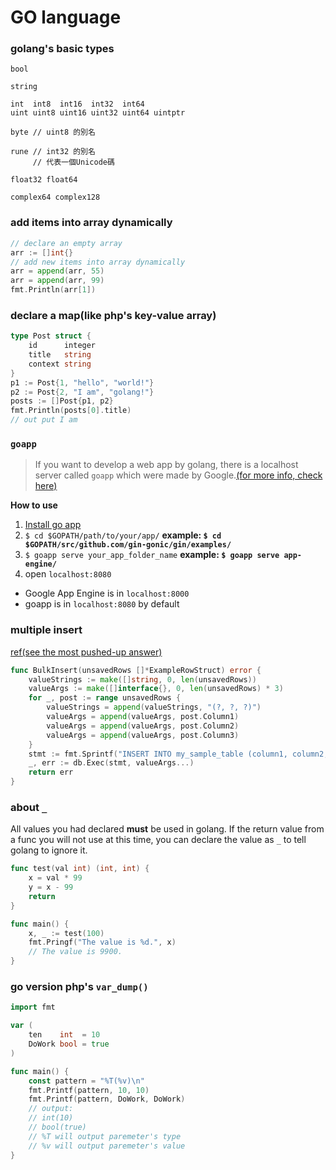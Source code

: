 # GO language

### golang's basic types
```
bool

string

int  int8  int16  int32  int64
uint uint8 uint16 uint32 uint64 uintptr

byte // uint8 的別名

rune // int32 的別名
     // 代表一個Unicode碼

float32 float64

complex64 complex128
```

### add items into array dynamically
```go
// declare an empty array
arr := []int{}
// add new items into array dynamically
arr = append(arr, 55)
arr = append(arr, 99)
fmt.Println(arr[1])
```

### declare a map(like php's key-value array)
```go
type Post struct {
    id      integer
    title   string
    context string
}
p1 := Post{1, "hello", "world!"}
p2 := Post{2, "I am", "golang!"}
posts := []Post{p1, p2}
fmt.Println(posts[0].title)
// out put I am
```

### `goapp`
> If you want to develop a web app by golang, there is a localhost server called `goapp` which were made by Google.[(for more info, check here)](https://developers.google.com/appengine/downloads?hl=es#Google_App_Engine_SDK_for_Go)   

__How to use__   
1. [Install go app](https://developers.google.com/appengine/downloads?hl=es#Google_App_Engine_SDK_for_Go)   
2. `$ cd $GOPATH/path/to/your/app/`
__example: `$ cd $GOPATH/src/github.com/gin-gonic/gin/examples/`__   
3. `$ goapp serve your_app_folder_name`
__example: `$ goapp serve app-engine/`__   
4. open `localhost:8080`   

* Google App Engine is in `localhost:8000`
* goapp is in `localhost:8080` by default

### multiple insert
[ref(see the most pushed-up answer)](http://stackoverflow.com/questions/12486436/golang-how-do-i-batch-sql-statements-with-package-database-sql)
```go
func BulkInsert(unsavedRows []*ExampleRowStruct) error {
    valueStrings := make([]string, 0, len(unsavedRows))
    valueArgs := make([]interface{}, 0, len(unsavedRows) * 3)
    for _, post := range unsavedRows {
        valueStrings = append(valueStrings, "(?, ?, ?)")
        valueArgs = append(valueArgs, post.Column1)
        valueArgs = append(valueArgs, post.Column2)
        valueArgs = append(valueArgs, post.Column3)
    }
    stmt := fmt.Sprintf("INSERT INTO my_sample_table (column1, column2, column3) VALUES %s", strings.Join(valueStrings, ","))
    _, err := db.Exec(stmt, valueArgs...)
    return err
}
```

### about `_`
All values you had declared __must__ be used in golang. If the return value from a func you will not use at this time, you can declare the value as `_` to tell golang to ignore it.
```go
func test(val int) (int, int) {
    x = val * 99
    y = x - 99
    return
}

func main() {
    x, _ := test(100)
    fmt.Pringf("The value is %d.", x)
    // The value is 9900.
}
```

### go version php's `var_dump()`
```go
import fmt

var (
    ten    int  = 10
    DoWork bool = true
)

func main() {
    const pattern = "%T(%v)\n"
    fmt.Printf(pattern, 10, 10)
    fmt.Printf(pattern, DoWork, DoWork)
    // output:
    // int(10)
    // bool(true)
    // %T will output paremeter's type
    // %v will output paremeter's value
}
```
